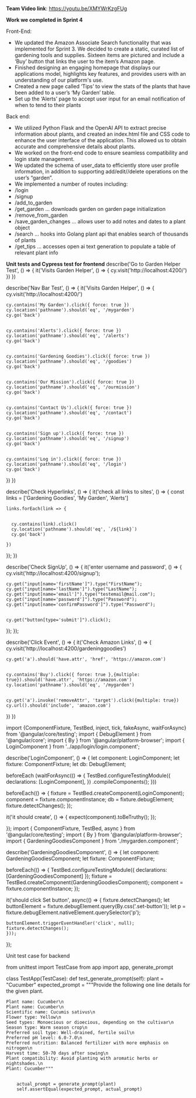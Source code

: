 ﻿**Team Video link**: 
https://youtu.be/XMYWrKzgFUg




**Work we completed in Sprint 4**






Front-End: 
* We updated the Amazon Associate Search functionality that was implemented for Sprint 3. We decided to create a static, curated list of gardening tools and supplies. Sixteen items are pictured and include a ‘Buy’ button that links the user to the item’s Amazon page.
* Finished designing an engaging homepage that displays our applications model, highlights key features, and provides users with an understanding of our platform's use.
* Created a new page called ‘Tips’ to view the stats of the plants that have been added to a user’s ‘My Garden’ table. 
* Set up the ‘Alerts’ page to accept user input for an email notification of when to tend to their plants




Back end: 


* We utilized Python Flask and the OpenAI API to extract precise information about plants, and created an index.html file and CSS code to enhance the user interface of the application. This allowed us to obtain accurate and comprehensive details about plants.
* We worked on the front-end code to ensure seamless compatibility and login state management.
* We updated the schema of user_data to efficiently store user profile information, in addition to supporting add/edit//delete operations on the user’s “garden”.
* We implemented a number of routes including:
* /login
* /signup
* /add_to_garden
* /get_garden … downloads garden on garden page initialization 
* /remove_from_garden
* /save_garden_changes … allows user to add notes and dates to a plant object
* /search … hooks into Golang plant api that enables search of thousands of plants
* /get_tips … accesses open ai text generation to populate a table of relevant plant info












**Unit tests and Cypress test for frontend**
describe('Go to Garden Helper Test', () => {
  it('Visits Garden Helper', () => {
    cy.visit('http://localhost:4200/')
  })
})


describe('Nav Bar Test', () => {
  it('Visits Garden Helper', () => {
    cy.visit('http://localhost:4200/')


    cy.contains('My Garden').click({ force: true })
    cy.location('pathname').should('eq', '/mygarden')
    cy.go('back')


    cy.contains('Alerts').click({ force: true })
    cy.location('pathname').should('eq', '/alerts')
    cy.go('back')


    cy.contains('Gardening Goodies').click({ force: true })
    cy.location('pathname').should('eq', '/goodies')
    cy.go('back')


    cy.contains('Our Mission').click({ force: true })
    cy.location('pathname').should('eq', '/ourmission')
    cy.go('back')


    cy.contains('Contact Us').click({ force: true })
    cy.location('pathname').should('eq', '/contact')
    cy.go('back')


    cy.contains('Sign up').click({ force: true })
    cy.location('pathname').should('eq', '/signup')
    cy.go('back')


    cy.contains('Log in').click({ force: true })
    cy.location('pathname').should('eq', '/login')
    cy.go('back')
  })
})


describe('Check Hyperlinks', () => {
  it('check all links to sites', () => {
    const links = ['Gardening Goodies', 'My Garden', 'Alerts']


    links.forEach(link => {


      cy.contains(link).click()
      cy.location('pathname').should('eq', `/${link}`)
      cy.go('back')
  
    })
  });
})


describe('Check SignUp', () => {
  it('enter username and password', () => {
    cy.visit('http://localhost:4200/signup');
    
    cy.get("input[name='firstName']").type("FirstName");
    cy.get("input[name='lastName']").type("LastName");
    cy.get("input[name='email']").type("testemail@mail.com");
    cy.get("input[name='password']").type("Password");
    cy.get("input[name='confirmPassword']").type("Password");


    cy.get("button[type='submit']").click();


  });
});


describe('Click Event', () => {
  it('Check Amazon Links', () => {
    cy.visit('http://localhost:4200/gardeninggoodies')


    cy.get('a').should('have.attr', 'href', 'https://amazon.com')


    cy.contains('Buy').click({ force: true },{multiple: true}).should('have.attr', 'https://amazon.com')
    cy.location('pathname').should('eq', '/mygarden')


    cy.get('a').invoke('removeAttr', 'target').click({multiple: true})
    cy.url().should('include', 'amazon.com')    
  })
})


import {ComponentFixture, TestBed, inject, tick, fakeAsync, waitForAsync} from '@angular/core/testing';
import { DebugElement } from '@angular/core';
import { By } from '@angular/platform-browser';
import { LoginComponent } from '../app/login/login.component';


describe('LoginComponent', () => {
    let component: LoginComponent;
    let fixture: ComponentFixture<LoginComponent>;
    let db: DebugElement;


beforeEach (waitForAsync(() => {
    TestBed.configureTestingModule({
        declarations: [LoginComponent],
    })
    .compileComponents();
}))


beforeEach(() => {
    fixture = TestBed.createComponent(LoginComponent);
    component = fixture.componentInstance;
    db = fixture.debugElement;
    fixture.detectChanges();
});


it('it should create', () => {
    expect(component).toBeTruthy();
});


});
import { ComponentFixture, TestBed, async } from '@angular/core/testing';
import { By } from '@angular/platform-browser';
import { GardeningGoodiesComponent } from './mygarden.component';


describe('GardeningGoodiesComponent', () => {
  let component: GardeningGoodiesComponent;
  let fixture: ComponentFixture<GardeningGoodiesComponent>;


  beforeEach(() => {
    TestBed.configureTestingModule({
      declarations: [GardeningGoodiesComponent]
    });
    fixture = TestBed.createComponent(GardeningGoodiesComponent);
    component = fixture.componentInstance;
  });


  it('should click Set button', async(() => {
    fixture.detectChanges();
    let buttonElement = fixture.debugElement.query(By.css('.set-button'));
    let p = fixture.debugElement.nativeElement.querySelector('p');


    buttonElement.triggerEventHandler('click', null);
    fixture.detectChanges();
    }));
});


Unit test case for backend


from unittest import TestCase
from app import app, generate_prompt




class TestApp(TestCase):
    def test_generate_prompt(self):
        plant = "Cucumber"
        expected_prompt = """Provide the following one line details for the given plant.
    
    Plant name: Cucumber\n
    Plant name: Cucumber\n
    Scientific name: Cucumis sativus\n
    Flower type: Yellow\n
    Seed types: Monoecious or dioecious, depending on the cultivar\n
    Season type: Warm season crop\n
    Preferred soil type: Well-drained, fertile soil\n
    Preferred pH level: 6.0-7.0\n
    Preferred nutrition: Balanced fertilizer with more emphasis on nitrogen\n
    Harvest time: 50-70 days after sowing\n
    Plant compatibility: Avoid planting with aromatic herbs or nightshades.\n
    Plant: Cucumber"""


        actual_prompt = generate_prompt(plant)
        self.assertEqual(expected_prompt, actual_prompt)